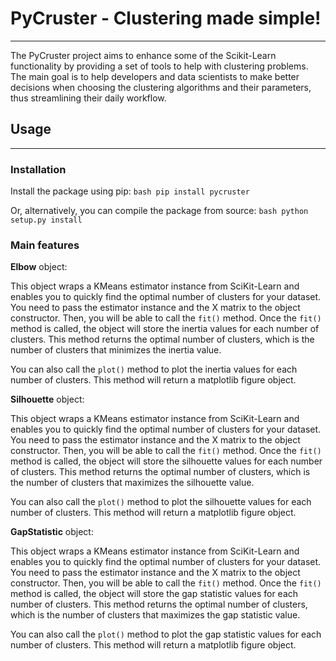 # PyCruster - Clustering made simple! 
---
The PyCruster project aims to enhance some of the Scikit-Learn functionality by
providing a set of tools to help with clustering problems. The main goal is to 
help developers and data scientists to make better decisions when choosing the 
clustering algorithms and their parameters, thus streamlining their daily workflow.

## Usage
---

### Installation

Install the package using pip:
```bash pip install pycruster ```

Or, alternatively, you can compile the package from source:
```bash python setup.py install ```

### Main features

__Elbow__ object:

This object wraps a KMeans estimator instance from SciKit-Learn and enables you to
quickly find the optimal number of clusters for your dataset. You need to pass the 
estimator instance and the X matrix to the object constructor. Then, you will be able 
to call the `fit()` method. Once the `fit()` method is called, the object will store the
inertia values for each number of clusters. This method returns the optimal number of 
clusters, which is the number of clusters that minimizes the inertia value. 

You can also call the `plot()` method to plot the inertia values for each number of 
clusters. This method will return a matplotlib figure object.

__Silhouette__ object:

This object wraps a KMeans estimator instance from SciKit-Learn and enables you to
quickly find the optimal number of clusters for your dataset. You need to pass the
estimator instance and the X matrix to the object constructor. Then, you will be able
to call the `fit()` method. Once the `fit()` method is called, the object will store the
silhouette values for each number of clusters. This method returns the optimal number of
clusters, which is the number of clusters that maximizes the silhouette value.

You can also call the `plot()` method to plot the silhouette values for each number of
clusters. This method will return a matplotlib figure object.

__GapStatistic__ object:

This object wraps a KMeans estimator instance from SciKit-Learn and enables you to
quickly find the optimal number of clusters for your dataset. You need to pass the
estimator instance and the X matrix to the object constructor. Then, you will be able
to call the `fit()` method. Once the `fit()` method is called, the object will store the
gap statistic values for each number of clusters. This method returns the optimal number of
clusters, which is the number of clusters that maximizes the gap statistic value.

You can also call the `plot()` method to plot the gap statistic values for each number of
clusters. This method will return a matplotlib figure object.
